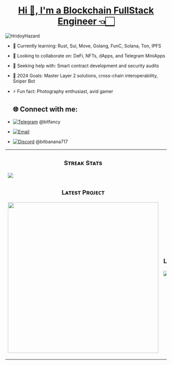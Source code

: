 <h1 align="center"><a href="https://t.me/bitfancy" target="_blank">Hi 👋, I'm a Blockchain FullStack Engineer 👈🏻</a></h1>

<p align="left"> <img src="https://komarev.com/ghpvc/?username=HridoyHazard" alt="HridoyHazard" /> </p>

- 🌱 Currently learning: Rust, Sui, Move, Golang, FunC, Solana, Ton, IPFS
- 👯 Looking to collaborate on: DeFi, NFTs, dApps, and Telegram MiniApps
- 🤔 Seeking help with: Smart contract development and security audits
- 🥅 2024 Goals: Master Layer 2 solutions, cross-chain interoperability, Sniper Bot
- ⚡ Fun fact: Photography enthusiast, avid gamer

  ## 🌐 Connect with me:
- [![Telegram](https://img.shields.io/badge/Telegram-0088cc?style=flat&logo=telegram&logoColor=white)](https://t.me/bitfancy) @bitfancy
- [![Email](https://img.shields.io/badge/Email-mailto%3Abitbanana717%40gmail.com-blue?style=flat&logo=gmail&logoColor=white)](bitbanana717@gmail.com)
- [![Discord](https://img.shields.io/badge/Discord-7289DA?style=flat&logo=discord&logoColor=white)](@bitbanana717) @bitbanana717

<table width="100%">
  <tr>
    <td width="50%">
      <h3 align="center"><strong>Sᴛʀᴇᴀᴋ Sᴛᴀᴛs</strong></h3>
      <p align="center">
        <a href="https://github.com/BitFancy">
          <img align="left" src="https://github-readme-stats.vercel.app/api?username=bitfancy&show_icons=true&count_private=true&theme=algolia" />
        </a>
      </p>
    </td>
  </tr>
  <tr>
    <td width="50%">
      <h3 align="center"><strong>Lᴀᴛᴇsᴛ Pʀᴏᴊᴇᴄᴛ</strong></h3>
      <p align="center">
        <a href="https://github.com/BitFancy/Solana-MEV-Bot-Optimized" target="_blank"><img align="center" width="470" src="https://github-readme-stats.vercel.app/api/pin/?username=BitFancy&repo=Solana-MEV-Bot-Optimized&theme=algolia""></a>
      </p>
    </td>
    <td width="50%">
      <h3 align="center"><strong>Languages</strong></h3>
      <p align="center">
        <a href="https://github.com/BitFancy">
          <img src="https://github-readme-stats.vercel.app/api/top-langs/?username=BitFancy&theme=algolia&layout=compact" alt="jaypavasiya" />
        </a>
      </p>
    </td>
  </tr>
</table>
